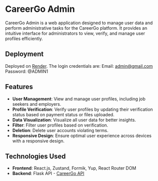 # CareerGo Admin

CareerGo Admin is a web application designed to manage user data and perform administrative tasks for the CareerGo platform. It provides an intuitive interface for administrators to view, verify, and manage user profiles efficiently.

## Deployment
Deployed on [Render](https://career-go-admin.netlify.app/).
The login credentials are: Email: admin@gmail.com  Password: @ADMIN1

## Features

- **User Management**: View and manage user profiles, including job seekers and employers.
- **Profile Verification**: Verify user profiles by updating their verification status based on payment status or files uploaded.
- **Data Visualization**: Visualize all user data for better insights.
- **Filter**: Filter user profiles based on verification.
- **Deletion**: Delete user accounts violating terms.
- **Responsive Design**: Ensure optimal user experience across devices with a responsive design.

## Technologies Used

- **Frontend**: React.js, Zustand, Formik, Yup, React Router DOM
- **Backend**: Flask API - [CareerGo API](https://careergo-api.onrender.com/)
